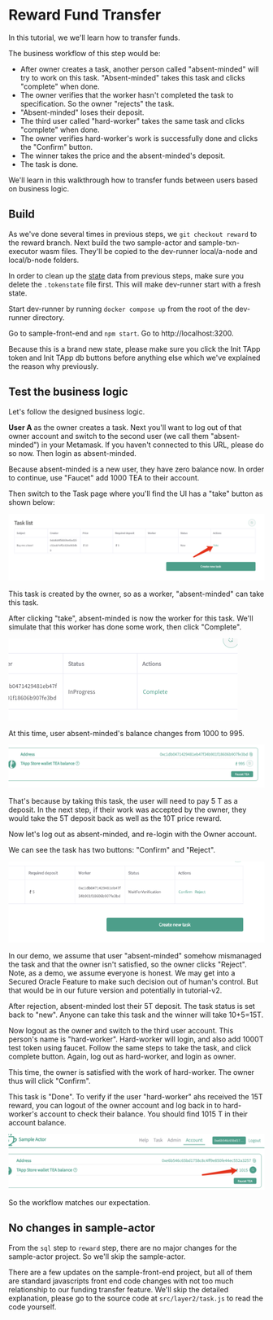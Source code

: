 # Reward Fund Transfer

In this tutorial, we we'll learn how to transfer funds.

The business workflow of this step would be:

* After owner creates a task, another person called "absent-minded" will try to work on this task. "Absent-minded" takes this task and clicks "complete" when done.
* The owner verifies that the worker hasn't completed the task to specification. So the owner "rejects" the task. 
* "Absent-minded" loses their deposit.
* The third user called "hard-worker" takes the same task and clicks "complete" when done.
* The owner verifies hard-worker's work is successfully done and clicks the "Confirm" button.
* The winner takes the price and the absent-minded's deposit.
* The task is done.

We'll learn in this walkthrough how to transfer funds between users based on business logic. 

## Build

As we've done several times in previous steps, we `git checkout reward` to the reward branch. Next build the two sample-actor and sample-txn-executor wasm files. They'll be copied to the dev-runner local/a-node and local/b-node folders. 

In order to clean up the [state](../../z_glossary/state.md)  data from previous steps, make sure you delete the `.tokenstate` file first. This will make dev-runner start with a fresh state.

Start dev-runner by running `docker compose up` from the root of the dev-runner directory.

Go to sample-front-end and `npm start`. Go to http://localhost:3200.

Because this is a brand new state, please make sure you click the Init TApp token and Init TApp db buttons before anything else which we've explained the reason why previously.

## Test the business logic

Let's follow the designed business logic.

**User A** as the owner creates a task. Next you'll want to log out of that owner account and switch to the second user (we call them "absent-minded") in your Metamask. If you haven't connected to this URL, please do so now. Then login as absent-minded. 

Because absent-minded is a new user, they have zero balance now. In order to continue, use "Faucet" add 1000 TEA to their account.

Then switch to the Task page where you'll find the UI has a "take" button as shown below:

![Pasted image 20230317091008.png](../../../Pasted%20image%2020230317091008.png)

This task is created by the owner, so as a worker, "absent-minded" can take this task.

After clicking "take", absent-minded is now the worker for this task. We'll simulate that this worker has done some work, then click "Complete".

![Pasted image 20230317091258.png](../../../Pasted%20image%2020230317091258.png)

At this time, user absent-minded's balance changes from 1000 to 995. 

![Pasted image 20230317091328.png](../../../Pasted%20image%2020230317091328.png)

That's because by taking this task, the user will need to pay 5 T as a deposit. In the next step, if their work was accepted by the owner, they would take the 5T deposit back as well as the 10T price reward. 

Now let's log out as absent-minded, and re-login with the Owner account.

We can see the task has two buttons: "Confirm" and "Reject".

![Pasted image 20230317091629.png](../../../Pasted%20image%2020230317091629.png)

In our demo, we assume that user "absent-minded" somehow mismanaged the task and that the owner isn't satisfied, so the owner clicks "Reject". Note, as a demo, we assume everyone is honest. We may get into a Secured Oracle Feature to make such decision out of human's control. But that would be in our future version and potentially in tutorial-v2.

After rejection, absent-minded lost their 5T deposit. The task status is set back to "new". Anyone can take this task and the winner will take 10+5=15T.

Now logout as the owner and switch to the third user account. This person's name is "hard-worker". Hard-worker will login, and also add 1000T test token using faucet. Follow the same steps to take the task, and click complete button. Again, log out as hard-worker, and login as owner.

This time, the owner is satisfied with the work of hard-worker. The owner thus will click "Confirm".

This task is "Done". To verify if the user "hard-worker" ahs received the 15T reward, you can logout of the owner account and log back in to hard-worker's account to check their balance. You should find 1015 T in their account balance.

![Pasted image 20230317092248.png](../../../Pasted%20image%2020230317092248.png)

So the workflow matches our expectation.

## No changes in sample-actor

From the `sql` step to `reward` step, there are no major changes for the sample-actor project. So we'll skip the sample-actor.

There are a few updates on the sample-front-end project, but all of them are standard javascripts front end code changes with not too much relationship to our funding transfer feature. We'll skip the detailed explanation, please go to the source code at `src/layer2/task.js` to read the code yourself.
